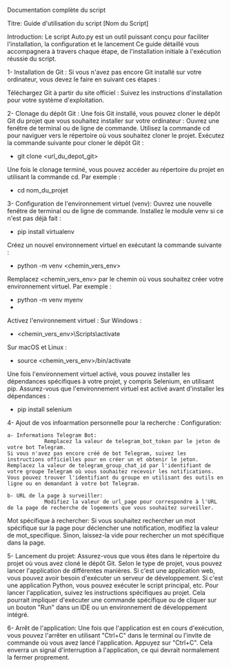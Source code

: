 Documentation complète du script

Titre: Guide d'utilisation du script [Nom du Script]

Introduction:
Le script Auto.py est un outil puissant conçu pour faciliter l'installation, la configuration et le lancement
Ce guide détaillé vous accompagnera à travers chaque étape, de l'installation initiale à l'exécution réussie du script.

1- Installation de Git :
Si vous n'avez pas encore Git installé sur votre ordinateur, vous devez le faire en suivant ces étapes :

Téléchargez Git à partir du site officiel : 
Suivez les instructions d'installation pour votre système d'exploitation.



2- Clonage du dépôt Git :
	Une fois Git installé, vous pouvez cloner le dépôt Git du projet que vous souhaitez installer sur votre ordinateur :
Ouvrez une fenêtre de terminal ou de ligne de commande.
Utilisez la commande cd pour naviguer vers le répertoire où vous souhaitez cloner le projet.
Exécutez la commande suivante pour cloner le dépôt Git :
 - git clone <url_du_depot_git>
 
Une fois le clonage terminé, vous pouvez accéder au répertoire du projet en utilisant la commande cd. Par exemple :
 - cd nom_du_projet

3- Configuration de l'environnement virtuel (venv):
	Ouvrez une nouvelle fenêtre de terminal ou de ligne de commande.
Installez le module venv si ce n'est pas déjà fait : 
 - pip install virtualenv
   
Créez un nouvel environnement virtuel en exécutant la commande suivante :
 - python -m venv <chemin_vers_env>

Remplacez <chemin_vers_env> par le chemin où vous souhaitez créer votre environnement virtuel. Par exemple :
 - python -m venv myenv
 - 
Activez l'environnement virtuel :
Sur Windows :
 - <chemin_vers_env>\Scripts\activate
  
Sur macOS et Linux :
 - source <chemin_vers_env>/bin/activate
   
Une fois l'environnement virtuel activé, vous pouvez installer les dépendances spécifiques à votre projet, y compris Selenium, en utilisant pip.
Assurez-vous que l'environnement virtuel est activé avant d'installer les dépendances :
 - pip install selenium

4- Ajout de vos infoarmation personnelle pour la recherche : 
Configuration:

	a- Informations Telegram Bot:
				Remplacez la valeur de telegram_bot_token par le jeton de votre bot Telegram. 
	Si vous n'avez pas encore créé de bot Telegram, suivez les instructions officielles pour en créer un et obtenir le jeton.
	Remplacez la valeur de telegram_group_chat_id par l'identifiant de votre groupe Telegram où vous souhaitez recevoir les notifications. 
 	Vous pouvez trouver l'identifiant du groupe en utilisant des outils en ligne ou en demandant à votre bot Telegram.
	
	b- URL de la page à surveiller:
 				Modifiez la valeur de url_page pour correspondre à l'URL de la page de recherche de logements que vous souhaitez surveiller.
  Mot spécifique à rechercher:
	Si vous souhaitez rechercher un mot spécifique sur la page pour déclencher une notification, modifiez la valeur de mot_specifique. Sinon, laissez-la vide pour rechercher un mot spécifique dans la page.

 
5- Lancement du projet:
Assurez-vous que vous êtes dans le répertoire du projet où vous avez cloné le dépôt Git.
Selon le type de projet, vous pouvez lancer l'application de différentes manières. Si c'est une application web, vous pouvez avoir besoin d'exécuter un serveur de développement. Si c'est une application Python, vous pouvez exécuter le script principal, etc.
Pour lancer l'application, suivez les instructions spécifiques au projet. Cela pourrait impliquer d'exécuter une commande spécifique ou de cliquer sur un bouton "Run" dans un IDE ou un environnement de développement intégré.


6- Arrêt de l'application:
Une fois que l'application est en cours d'exécution, vous pouvez l'arrêter en utilisant "Ctrl+C" dans le terminal ou l'invite de commande où vous avez lancé l'application.
Appuyez sur "Ctrl+C". Cela enverra un signal d'interruption à l'application, ce qui devrait normalement la fermer proprement.
